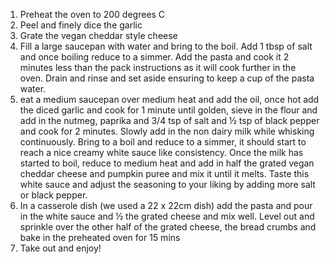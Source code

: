 1. Preheat the oven to 200 degrees C
2. Peel and finely dice the garlic
3. Grate the vegan cheddar style cheese
4. Fill a large saucepan with water and bring to the boil. Add 1 tbsp of salt and once boiling reduce to a simmer. Add the pasta and cook it 2 minutes less than the pack instructions as it will cook further in the oven. Drain and rinse and set aside ensuring to keep a cup of the pasta water.
5. eat a medium saucepan over medium heat and add the oil, once hot add the diced garlic and cook for 1 minute until golden, sieve in the flour and add in the nutmeg, paprika and 3/4 tsp of salt and ½ tsp of black pepper and cook for 2 minutes. Slowly add in the non dairy milk while whisking continuously. Bring to a boil and reduce to a simmer, it should start to reach a nice creamy white sauce like consistency. Once the milk has started to boil, reduce to medium heat and add in half the grated vegan cheddar cheese and pumpkin puree and mix it until it melts. Taste this white sauce and adjust the seasoning to your liking by adding more salt or black pepper.
6. In a casserole dish (we used a 22 x 22cm dish) add the pasta and pour in the white sauce and ½ the grated cheese and mix well. Level out and sprinkle over the other half of the grated cheese, the bread crumbs and bake in the preheated oven for 15 mins
7. Take out and enjoy!
